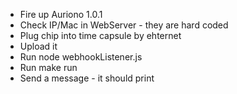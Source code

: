 - Fire up Auriono 1.0.1
- Check IP/Mac in WebServer - they are hard coded
- Plug chip into time capsule by ehternet
- Upload it
- Run node webhookListener.js
- Run make run
- Send a message - it should print
